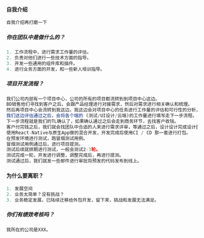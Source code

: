 

#### 自我介绍

```js
自我介绍再打磨一下

```



##### 你在团队中是做什么的？

```js
1. 工作流程中，进行需求工作量的评估。
2. 负责对他们进行一些技术方面的指导。
3. 开发一些通用的组件库和插件。
4. 进行业务方面的开发，和一些新人培训指导。

```



##### 项目开发流程？

```js
我们公司内部有一个项目中心，公司的所有的项目都流转到到项目中心这边。
BD销售他们寻找到客户之后，会跟产品经理进行对接需求，然后对需求进行相关确认和梳理。
然后再项目中心会流转到我这边，我这边会对项目中心的任务进行工作量的评估和可行性的分析，如果有些功能交互有问题，协议相关的内容的定义和确认。
我们这边评估通过之后，会将各个端的 (测试/UI设计/云端)的工作量进行填写走下一步流程。
下一步流程就是我们的TL确认了，如果确认通过之后会走到商务环节，去找客户收钱。
客户付完钱之后，我们就会找团队中合适的人来进行需求评审，等通过之后，设计设计完成设计图，我们就进行排期开发。
使用React-Native与原生App做的混合开发，开发完成后使用CI / CD 那一套进行打包。
在预发环境进行测试，跑冒烟测试用例。
冒烟测试用例通过后，进行项目提测。
测试后续就排期进行测试，一般会测试2-3轮。
测试完成一轮，开发进行调整，调整完成后，再进行提测。
测试通过后，我们就发一些邮件进行审批将预发的代码发布到线上。
```



#### 为什么要离职？

```js
1. 发展空间
2. 业务太简单？没有挑战？
3. 业务稳定发展，已陆续迁移给外包开发，留下来，挑战和发展无法满足。
```







##### 你们有绩效考核吗？

```js
我所在的公司是XXX。


```





#### 